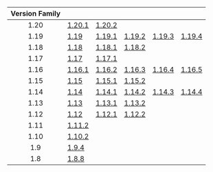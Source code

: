 | Version Family | | | | | |
|:---:|---|---|---|---|---|
| 1.20 | [1.20.1](https://github.com/BaldGang/spigot-build/releases/download/20231122/spigot-1.20.1.jar) | [1.20.2](https://github.com/BaldGang/spigot-build/releases/download/20231122/spigot-1.20.2.jar) | | | |
| 1.19 | [1.19](https://github.com/BaldGang/spigot-build/releases/download/20231122/spigot-1.19.jar) | [1.19.1](https://github.com/BaldGang/spigot-build/releases/download/20231122/spigot-1.19.1.jar) | [1.19.2](https://github.com/BaldGang/spigot-build/releases/download/20231122/spigot-1.19.2.jar) | [1.19.3](https://github.com/BaldGang/spigot-build/releases/download/20231122/spigot-1.19.3.jar) | [1.19.4](https://github.com/BaldGang/spigot-build/releases/download/20231122/spigot-1.19.4.jar) |
| 1.18 | [1.18](https://github.com/BaldGang/spigot-build/releases/download/20231122/spigot-1.18.jar) | [1.18.1](https://github.com/BaldGang/spigot-build/releases/download/20231122/spigot-1.18.1.jar) | [1.18.2](https://github.com/BaldGang/spigot-build/releases/download/20231122/spigot-1.18.2.jar) | | |
| 1.17 | [1.17](https://github.com/BaldGang/spigot-build/releases/download/20231122/spigot-1.17.jar) | [1.17.1](https://github.com/BaldGang/spigot-build/releases/download/20231122/spigot-1.17.1.jar) | | | |
| 1.16 | [1.16.1](https://github.com/BaldGang/spigot-build/releases/download/20231122/spigot-1.16.1.jar) | [1.16.2](https://github.com/BaldGang/spigot-build/releases/download/20231122/spigot-1.16.2.jar) | [1.16.3](https://github.com/BaldGang/spigot-build/releases/download/20231122/spigot-1.16.3.jar) | [1.16.4](https://github.com/BaldGang/spigot-build/releases/download/20231122/spigot-1.16.4.jar) | [1.16.5](https://github.com/BaldGang/spigot-build/releases/download/20231122/spigot-1.16.5.jar) |
| 1.15 | [1.15](https://github.com/BaldGang/spigot-build/releases/download/20231122/spigot-1.15.jar) | [1.15.1](https://github.com/BaldGang/spigot-build/releases/download/20231122/spigot-1.15.1.jar) | [1.15.2](https://github.com/BaldGang/spigot-build/releases/download/20231122/spigot-1.15.2.jar) | | |
| 1.14 | [1.14](https://github.com/BaldGang/spigot-build/releases/download/20231122/spigot-1.14.jar) | [1.14.1](https://github.com/BaldGang/spigot-build/releases/download/20231122/spigot-1.14.1.jar) | [1.14.2](https://github.com/BaldGang/spigot-build/releases/download/20231122/spigot-1.14.2.jar) | [1.14.3](https://github.com/BaldGang/spigot-build/releases/download/20231122/spigot-1.14.3.jar) | [1.14.4](https://github.com/BaldGang/spigot-build/releases/download/20231122/spigot-1.14.4.jar) |
| 1.13 | [1.13](https://github.com/BaldGang/spigot-build/releases/download/20231122/spigot-1.13.jar) | [1.13.1](https://github.com/BaldGang/spigot-build/releases/download/20231122/spigot-1.13.1.jar) | [1.13.2](https://github.com/BaldGang/spigot-build/releases/download/20231122/spigot-1.13.2.jar) | | |
| 1.12 | [1.12](https://github.com/BaldGang/spigot-build/releases/download/20231122/spigot-1.12.jar) | [1.12.1](https://github.com/BaldGang/spigot-build/releases/download/20231122/spigot-1.12.1.jar) | [1.12.2](https://github.com/BaldGang/spigot-build/releases/download/20231122/spigot-1.12.2.jar) | | |
| 1.11 | [1.11.2](https://github.com/BaldGang/spigot-build/releases/download/20231122/spigot-1.11.2.jar) | | | | |
| 1.10 | [1.10.2](https://github.com/BaldGang/spigot-build/releases/download/20231122/spigot-1.10.2.jar) | | | | |
| 1.9 | [1.9.4](https://github.com/BaldGang/spigot-build/releases/download/20231122/spigot-1.9.4.jar) | | | | |
| 1.8 | [1.8.8](https://github.com/BaldGang/spigot-build/releases/download/20231122/spigot-1.8.8.jar) | | | | |
